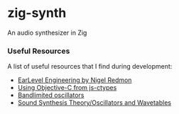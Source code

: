 # zig-synth
An audio synthesizer in Zig

### Useful Resources
A list of useful resources that I find during development:

 * [EarLevel Engineering by Nigel Redmon](https://www.earlevel.com/main/)
 * [Using Objective-C from js-ctypes](https://developer.mozilla.org/en-US/docs/Mozilla/js-ctypes/Examples/Using_Objective-C_from_js-ctypes)
 * [Bandlimited oscillators](https://hackaday.io/project/157580-hgsynth/log/145886-bandlimited-oscillators)
 * [Sound Synthesis Theory/Oscillators and Wavetables](https://en.wikibooks.org/wiki/Sound_Synthesis_Theory/Oscillators_and_Wavetables)
